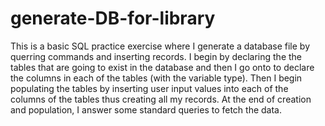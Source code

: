 # generate-DB-for-library
This is a basic SQL practice exercise where I generate a database file by querring commands and inserting records. 
I begin by declaring the the tables that are going to exist in the database and then I go onto to declare the columns in each of the tables (with the variable type).
Then I begin populating the tables by inserting user input values into each of the columns of the tables thus creating all my records.
At the end of creation and population, I answer some standard queries to fetch the data.
